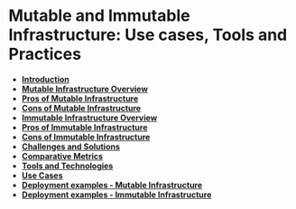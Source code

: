 # Mutable and Immutable Infrastructure: Use cases, Tools and Practices


* **[Introduction](s0.md)**
* **[Mutable Infrastructure Overview](s1.md)**
* **[Pros of Mutable Infrastructure](s2.md)**
* **[Cons of Mutable Infrastructure](s3.md)**
* **[Immutable Infrastructure Overview](s4.md)**
* **[Pros of Immutable Infrastructure](s5.md)**
* **[Cons of Immutable Infrastructure](s6.md)**
* **[Challenges and Solutions](s7.md)**
* **[Comparative Metrics](s8.md)**
* **[Tools and Technologies](s9.md)**
* **[Use Cases](s10.md)**
* **[Deployment examples - Mutable Infrastructure](s11.md)**
* **[Deployment examples - Immutable Infrastructure](s12.md)**
